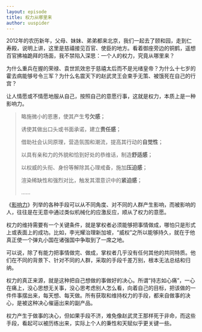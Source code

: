 ```yaml
---
layout: episode
title: 权力从哪里来
author: uuspider
---
```

2012年的农历新年，父母、妹妹、弟弟都来北京，我们一起去了颐和园，走到仁寿殿，说明上讲，这里是慈禧接见百官、使臣的地方。看着御座旁边的铜鹤，遥想百官拂袖跪拜的场面，我不禁陷入深思：一个人的权力，究竟从哪里来？

为什么重兵在握的荣禄、袁世凯效忠于慈禧太后而不是光绪皇帝？为什么十七岁的霍去病能够号令三军？为什么名震天下的赵武灵王会束手无策、被饿死在自己的行宫？

让人情愿或不情愿地服从自己，按照自己的意愿行事，这就是权力，本质上是一种影响力。

>略施微小的恩惠，使其产生**亏欠感**；
>
>诱使其做出口头或书面承诺，建立**责任感**；
>
>借助社会认同原理，营造氛围和潮流，提高其行动的**自觉性**；
>
>以具有亲和力的外貌和恰到好处的恭维话，制造**舒适感**；
>
>以权威的头衔、身份等解除其心理戒备，施加**压迫感**；
>
>渲染稀缺性和强烈对比，触发其潜意识中的**紧迫感**；
>
>……

《[影响力][ref01]》列举的各种手段可以从不同角度、对不同的人群产生影响，而被影响的人，往往是在无意中通过类似机械化的应激反应，顺从了权力的意愿。

权力的维持需要有一个关键条件，就是掌权者必须能够把事情做成，哪怕只是形式上或表面上的成功。比如，李光耀治理新加坡，“威权”之所以能够持久，就在于他真正使一个弹丸小国在诸强国中争取到了一席之地。

可以说，除了有能力把事情做完、做成，掌权者几乎没有任何其他的共同特质。他们在不同的背景下、针对不同的人群，采取的手段千差万别，根本无法总结和归纳。

权力的真正来源，就是这种把自己想做的事做好的决心。所谓“持志如心痛”，一心在痛上，没心思想无关事，没心思考虑别人怎么看，向着自己的目标，把该做的一件件事摆出来，每天想、每天做。所有获取和维持权力的手段，都来自做事的决心，是被这种决心催逼出来的副产品。

权力产生于做事的决心，但如果手段不济，难免像赵武灵王那样死于非命，而这些手段，看起可以被历练出来，实际上个人的秉性和天赋似乎更关键一些。

[ref01]:https://book.douban.com/subject/1786387/
